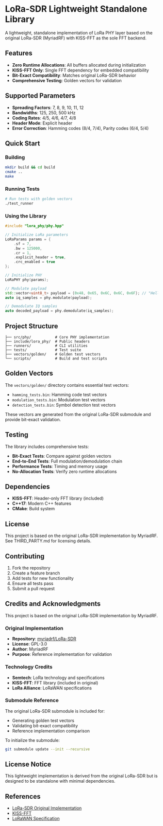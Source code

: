 # LoRa-SDR Lightweight Standalone Library

A lightweight, standalone implementation of LoRa PHY layer based on the original LoRa-SDR (MyriadRF) with KISS-FFT as the sole FFT backend.

## Features

- **Zero Runtime Allocations**: All buffers allocated during initialization
- **KISS-FFT Only**: Single FFT dependency for embedded compatibility
- **Bit-Exact Compatibility**: Matches original LoRa-SDR behavior
- **Comprehensive Testing**: Golden vectors for validation

## Supported Parameters

- **Spreading Factors**: 7, 8, 9, 10, 11, 12
- **Bandwidths**: 125, 250, 500 kHz
- **Coding Rates**: 4/5, 4/6, 4/7, 4/8
- **Header Mode**: Explicit header
- **Error Correction**: Hamming codes (8/4, 7/4), Parity codes (6/4, 5/4)

## Quick Start

### Building

```bash
mkdir build && cd build
cmake ..
make
```

### Running Tests

```bash
# Run tests with golden vectors
./test_runner
```

### Using the Library

```cpp
#include "lora_phy/phy.hpp"

// Initialize LoRa parameters
LoRaParams params = {
    .sf = 7,
    .bw = 125000,
    .cr = 1,
    .explicit_header = true,
    .crc_enabled = true
};

// Initialize PHY
LoRaPHY phy(params);

// Modulate payload
std::vector<uint8_t> payload = {0x48, 0x65, 0x6C, 0x6C, 0x6F}; // "Hello"
auto iq_samples = phy.modulate(payload);

// Demodulate IQ samples
auto decoded_payload = phy.demodulate(iq_samples);
```

## Project Structure

```
├── src/phy/           # Core PHY implementation
├── include/lora_phy/  # Public headers
├── runners/           # CLI utilities
├── tests/             # Test suite
├── vectors/golden/    # Golden test vectors
└── scripts/           # Build and test scripts
```

## Golden Vectors

The `vectors/golden/` directory contains essential test vectors:

- `hamming_tests.bin`: Hamming code test vectors
- `modulation_tests.bin`: Modulation test vectors  
- `detection_tests.bin`: Symbol detection test vectors

These vectors are generated from the original LoRa-SDR submodule and provide bit-exact validation.

## Testing

The library includes comprehensive tests:

- **Bit-Exact Tests**: Compare against golden vectors
- **End-to-End Tests**: Full modulation/demodulation chain
- **Performance Tests**: Timing and memory usage
- **No-Allocation Tests**: Verify zero runtime allocations

## Dependencies

- **KISS-FFT**: Header-only FFT library (included)
- **C++17**: Modern C++ features
- **CMake**: Build system

## License

This project is based on the original LoRa-SDR implementation by MyriadRF.
See THIRD_PARTY.md for licensing details.

## Contributing

1. Fork the repository
2. Create a feature branch
3. Add tests for new functionality
4. Ensure all tests pass
5. Submit a pull request



## Credits and Acknowledgments

This project is based on the original LoRa-SDR implementation by MyriadRF.

### Original Implementation
- **Repository**: [myriadrf/LoRa-SDR](https://github.com/myriadrf/LoRa-SDR)
- **License**: GPL-3.0
- **Author**: MyriadRF
- **Purpose**: Reference implementation for validation

### Technology Credits
- **Semtech**: LoRa technology and specifications
- **KISS-FFT**: FFT library (included in original)
- **LoRa Alliance**: LoRaWAN specifications

### Submodule Reference
The original LoRa-SDR submodule is included for:
- Generating golden test vectors
- Validating bit-exact compatibility
- Reference implementation comparison

To initialize the submodule:
```bash
git submodule update --init --recursive
```

## License Notice
This lightweight implementation is derived from the original LoRa-SDR
but is designed to be standalone with minimal dependencies.

## References

- [LoRa-SDR Original Implementation](https://github.com/myriadrf/LoRa-SDR)
- [KISS-FFT](https://github.com/mborgerding/kissfft)
- [LoRaWAN Specification](https://lora-alliance.org/resource_hub/lorawan-specification-v1-0-3/)
